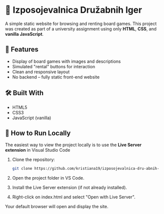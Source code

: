 # 🎲 Izposojevalnica Družabnih Iger

A simple static website for browsing and renting board games. This project was created as part of a university assignment using only **HTML**, **CSS**, and **vanilla JavaScript**.

## 🌟 Features

- Display of board games with images and descriptions
- Simulated "rental" buttons for interaction
- Clean and responsive layout
- No backend – fully static front-end website

## 🛠️ Built With

- HTML5
- CSS3
- JavaScript (vanilla)

## 🚀 How to Run Locally

The easiest way to view the project locally is to use the **Live Server extension** in Visual Studio Code

  1. Clone the repository:
     ```bash
     git clone https://github.com/kristiana19/izposojevalnica-dru-abnih-iger.git

  2. Open the project folder in VS Code.

  3. Install the Live Server extension (if not already installed).

  4. Right-click on index.html and select "Open with Live Server".

Your default browser will open and display the site.

